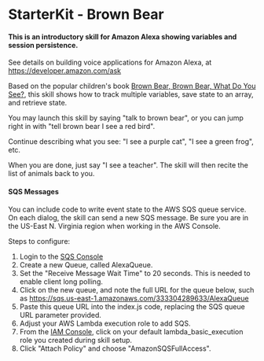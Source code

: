 # StarterKit - Brown Bear


#### This is an introductory skill for Amazon Alexa showing variables and session persistence.

See details on building voice applications for Amazon Alexa, at https://developer.amazon.com/ask

Based on the popular children's book [Brown Bear, Brown Bear, What Do You See?](https://amzn.com/0805047905),
this skill shows how to track multiple variables, save state to an array, and retrieve state.


You may launch this skill by saying "talk to brown bear", or you can jump right in with "tell brown bear I see a red bird".

Continue describing what you see:  "I see a purple cat", "I see a green frog", etc.

When you are done, just say "I see a teacher".  The skill will then recite the list of animals back to you.



#### SQS Messages
You can include code to write event state to the AWS SQS queue service.
On each dialog, the skill can send a new SQS message.
Be sure you are in the US-East N. Virginia region when working in the AWS Console.

Steps to configure:

1. Login to the [SQS Console](https://console.aws.amazon.com/sqs/home?region=us-east-1#)
2. Create a new Queue, called AlexaQueue.
3. Set the "Receive Message Wait Time" to 20 seconds.  This is needed to enable client long polling.
4. Click on the new queue, and note the full URL for the queue below, such as https://sqs.us-east-1.amazonaws.com/333304289633/AlexaQueue
5. Paste this queue URL into the index.js code, replacing the SQS queue URL parameter provided.
6. Adjust your AWS Lambda execution role to add SQS.
7. From the [IAM Console](https://console.aws.amazon.com/iam/home?region=us-east-1#roles), click on your default lambda_basic_execution role you created during skill setup.
8. Click "Attach Policy" and choose "AmazonSQSFullAccess".
